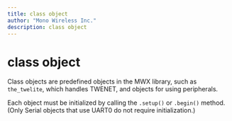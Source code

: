 ```yaml
---
title: class object
author: "Mono Wireless Inc."
description: class object
---
```

# class object

Class objects are predefined objects in the MWX library, such as `the_twelite`, which handles TWENET, and objects for using peripherals.

Each object must be initialized by calling the `.setup()` or `.begin()` method. (Only Serial objects that use UART0 do not require initialization.)

